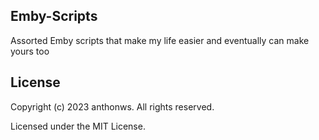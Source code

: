 ## Emby-Scripts
Assorted Emby scripts that make my life easier and eventually can make yours too

## License

Copyright (c) 2023 anthonws. All rights reserved.

Licensed under the MIT License.
